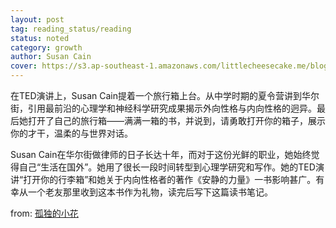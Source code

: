 ```yaml
---
layout: post
tag: reading_status/reading
status: noted
category: growth
author: Susan Cain
cover: https://s3.ap-southeast-1.amazonaws.com/littlecheesecake.me/blog-post/books/Quiet.jpg
---
```


在TED演讲上，Susan Cain提着一个旅行箱上台。从中学时期的夏令营讲到华尔街，引用最前沿的心理学和神经科学研究成果揭示外向性格与内向性格的迥异。最后她打开了自己的旅行箱——满满一箱的书，并说到，请勇敢打开你的箱子，展示你的才干，温柔的与世界对话。

Susan Cain在华尔街做律师的日子长达十年，而对于这份光鲜的职业，她始终觉得自己“生活在国外”。她用了很长一段时间转型到心理学研究和写作。她的TED演讲“打开你的行李箱”和她关于内向性格者的著作《安静的力量》一书影响甚广。有幸从一个老友那里收到这本书作为礼物，读完后写下这篇读书笔记。

from: [孤独的小花](/blog2/2014/02/16/lonely-flower.html)
